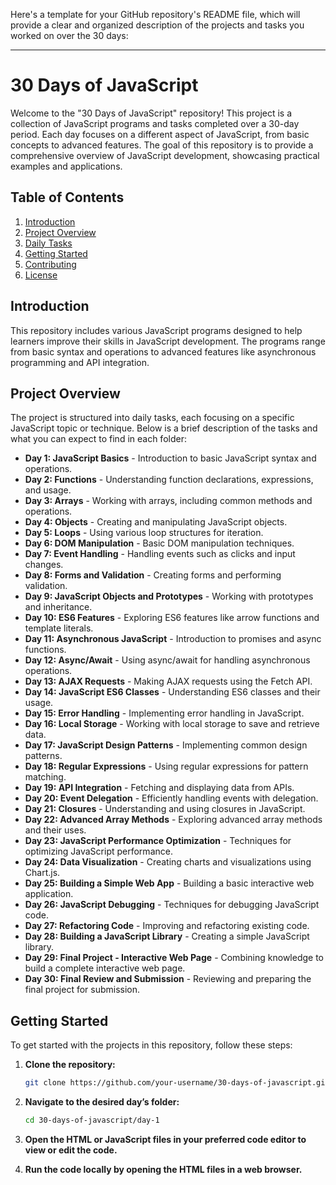 Here's a template for your GitHub repository's README file, which will provide a clear and organized description of the projects and tasks you worked on over the 30 days:

---

# 30 Days of JavaScript

Welcome to the "30 Days of JavaScript" repository! This project is a collection of JavaScript programs and tasks completed over a 30-day period. Each day focuses on a different aspect of JavaScript, from basic concepts to advanced features. The goal of this repository is to provide a comprehensive overview of JavaScript development, showcasing practical examples and applications.

## Table of Contents

1. [Introduction](#introduction)
2. [Project Overview](#project-overview)
3. [Daily Tasks](#daily-tasks)
4. [Getting Started](#getting-started)
5. [Contributing](#contributing)
6. [License](#license)

## Introduction

This repository includes various JavaScript programs designed to help learners improve their skills in JavaScript development. The programs range from basic syntax and operations to advanced features like asynchronous programming and API integration.

## Project Overview

The project is structured into daily tasks, each focusing on a specific JavaScript topic or technique. Below is a brief description of the tasks and what you can expect to find in each folder:

- **Day 1: JavaScript Basics** - Introduction to basic JavaScript syntax and operations.
- **Day 2: Functions** - Understanding function declarations, expressions, and usage.
- **Day 3: Arrays** - Working with arrays, including common methods and operations.
- **Day 4: Objects** - Creating and manipulating JavaScript objects.
- **Day 5: Loops** - Using various loop structures for iteration.
- **Day 6: DOM Manipulation** - Basic DOM manipulation techniques.
- **Day 7: Event Handling** - Handling events such as clicks and input changes.
- **Day 8: Forms and Validation** - Creating forms and performing validation.
- **Day 9: JavaScript Objects and Prototypes** - Working with prototypes and inheritance.
- **Day 10: ES6 Features** - Exploring ES6 features like arrow functions and template literals.
- **Day 11: Asynchronous JavaScript** - Introduction to promises and async functions.
- **Day 12: Async/Await** - Using async/await for handling asynchronous operations.
- **Day 13: AJAX Requests** - Making AJAX requests using the Fetch API.
- **Day 14: JavaScript ES6 Classes** - Understanding ES6 classes and their usage.
- **Day 15: Error Handling** - Implementing error handling in JavaScript.
- **Day 16: Local Storage** - Working with local storage to save and retrieve data.
- **Day 17: JavaScript Design Patterns** - Implementing common design patterns.
- **Day 18: Regular Expressions** - Using regular expressions for pattern matching.
- **Day 19: API Integration** - Fetching and displaying data from APIs.
- **Day 20: Event Delegation** - Efficiently handling events with delegation.
- **Day 21: Closures** - Understanding and using closures in JavaScript.
- **Day 22: Advanced Array Methods** - Exploring advanced array methods and their uses.
- **Day 23: JavaScript Performance Optimization** - Techniques for optimizing JavaScript performance.
- **Day 24: Data Visualization** - Creating charts and visualizations using Chart.js.
- **Day 25: Building a Simple Web App** - Building a basic interactive web application.
- **Day 26: JavaScript Debugging** - Techniques for debugging JavaScript code.
- **Day 27: Refactoring Code** - Improving and refactoring existing code.
- **Day 28: Building a JavaScript Library** - Creating a simple JavaScript library.
- **Day 29: Final Project - Interactive Web Page** - Combining knowledge to build a complete interactive web page.
- **Day 30: Final Review and Submission** - Reviewing and preparing the final project for submission.

## Getting Started

To get started with the projects in this repository, follow these steps:

1. **Clone the repository:**
   ```bash
   git clone https://github.com/your-username/30-days-of-javascript.git
   ```

2. **Navigate to the desired day’s folder:**
   ```bash
   cd 30-days-of-javascript/day-1
   ```

3. **Open the HTML or JavaScript files in your preferred code editor to view or edit the code.**

4. **Run the code locally by opening the HTML files in a web browser.**

